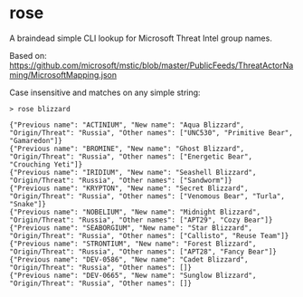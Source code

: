 # rose
A braindead simple CLI lookup for Microsoft Threat Intel group names.

Based on: https://github.com/microsoft/mstic/blob/master/PublicFeeds/ThreatActorNaming/MicrosoftMapping.json

Case insensitive and matches on any simple string:

```
> rose blizzard

{"Previous name": "ACTINIUM", "New name": "Aqua Blizzard", "Origin/Threat": "Russia", "Other names": ["UNC530", "Primitive Bear", "Gamaredon"]}
{"Previous name": "BROMINE", "New name": "Ghost Blizzard", "Origin/Threat": "Russia", "Other names": ["Energetic Bear", "Crouching Yeti"]}
{"Previous name": "IRIDIUM", "New name": "Seashell Blizzard", "Origin/Threat": "Russia", "Other names": ["Sandworm"]}
{"Previous name": "KRYPTON", "New name": "Secret Blizzard", "Origin/Threat": "Russia", "Other names": ["Venomous Bear", "Turla", "Snake"]}
{"Previous name": "NOBELIUM", "New name": "Midnight Blizzard", "Origin/Threat": "Russia", "Other names": ["APT29", "Cozy Bear"]}
{"Previous name": "SEABORGIUM", "New name": "Star Blizzard", "Origin/Threat": "Russia", "Other names": ["Callisto", "Reuse Team"]}
{"Previous name": "STRONTIUM", "New name": "Forest Blizzard", "Origin/Threat": "Russia", "Other names": ["APT28", "Fancy Bear"]}
{"Previous name": "DEV-0586", "New name": "Cadet Blizzard", "Origin/Threat": "Russia", "Other names": []}
{"Previous name": "DEV-0665", "New name": "Sunglow Blizzard", "Origin/Threat": "Russia", "Other names": []}
```